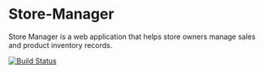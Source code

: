# Store-Manager
Store Manager is a web application that helps store owners manage sales and product inventory records.

[![Build Status](https://travis-ci.com/TheDrizzyWay/Store-Manager.svg?branch=travistest)](https://travis-ci.com/TheDrizzyWay/Store-Manager)
